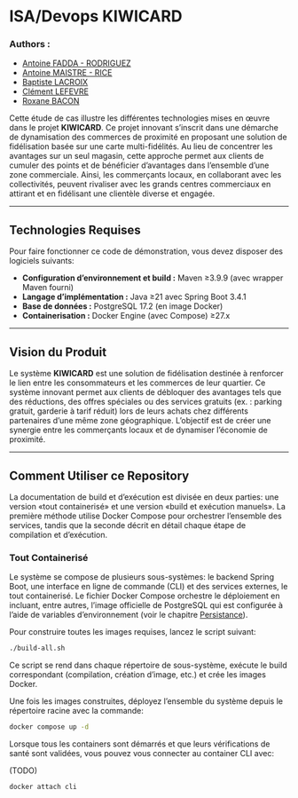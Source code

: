 # ISA/Devops KIWICARD

### Authors :

- [Antoine FADDA - RODRIGUEZ](https://github.com/Antoine-FdRg)
- [Antoine MAISTRE - RICE](https://github.com/Antoine-MR)
- [Baptiste LACROIX](https://github.com/BaptisteLacroix)
- [Clément LEFEVRE](https://github.com/Firelods)
- [Roxane BACON](https://github.com/RoxaneBacon)

Cette étude de cas illustre les différentes technologies mises en œuvre dans le projet **KIWICARD**.
Ce projet innovant s’inscrit dans une démarche de dynamisation des commerces de proximité en proposant une solution de
fidélisation basée sur une carte multi-fidélités.
Au lieu de concentrer les avantages sur un seul magasin, cette approche permet aux clients de cumuler des points et de
bénéficier d’avantages dans l’ensemble d’une zone commerciale.
Ainsi, les commerçants locaux, en collaborant avec les collectivités, peuvent rivaliser avec les grands centres
commerciaux en attirant et en fidélisant une clientèle diverse et engagée.

---

## Technologies Requises

Pour faire fonctionner ce code de démonstration, vous devez disposer des logiciels suivants:

- **Configuration d’environnement et build :** Maven ≥3.9.9 (avec wrapper Maven fourni)
- **Langage d’implémentation :** Java ≥21 avec Spring Boot 3.4.1
- **Base de données :** PostgreSQL 17.2 (en image Docker)
- **Containerisation :** Docker Engine (avec Compose) ≥27.x

---

## Vision du Produit

Le système **KIWICARD** est une solution de fidélisation destinée à renforcer le lien entre les consommateurs et les
commerces de leur quartier.
Ce système innovant permet aux clients de débloquer des avantages tels que des réductions, des offres spéciales ou des
services gratuits (ex. : parking gratuit, garderie à tarif réduit) lors de leurs achats chez différents partenaires
d’une même zone géographique.
L’objectif est de créer une synergie entre les commerçants locaux et de dynamiser l’économie de proximité.


---

## Comment Utiliser ce Repository

La documentation de build et d’exécution est divisée en deux parties: une version «tout containerisé» et une version
«build et exécution manuels». La première méthode utilise Docker Compose pour orchestrer l’ensemble des services, tandis
que la seconde décrit en détail chaque étape de compilation et d’exécution.

### Tout Containerisé

Le système se compose de plusieurs sous-systèmes: le backend Spring Boot, une interface en ligne de commande (CLI) et
des services externes, le tout containerisé. Le fichier Docker Compose orchestre le déploiement en incluant, entre
autres, l’image officielle de PostgreSQL qui est configurée à l’aide de variables d’environnement (voir le
chapitre [Persistance](chapters/Persistence.md)).

Pour construire toutes les images requises, lancez le script suivant:

```bash
./build-all.sh 
```

Ce script se rend dans chaque répertoire de sous-système, exécute le build correspondant (compilation, création d’image,
etc.) et crée les images Docker.

Une fois les images construites, déployez l’ensemble du système depuis le répertoire racine avec la commande:

```bash
docker compose up -d
```

Lorsque tous les containers sont démarrés et que leurs vérifications de santé sont validées, vous pouvez vous connecter
au container CLI avec:

(TODO)

```bash
docker attach cli
```
